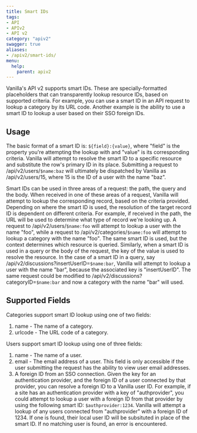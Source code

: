 ```yaml
---
title: Smart IDs
tags:
- API
- APIv2
- API v2
category: "apiv2"
swagger: true
aliases:
- /apiv2/smart-ids/
menu:
  help:
    parent: apiv2
---
```


Vanilla's API v2 supports smart IDs. These are specially-formatted placeholders that can transparently lookup resource IDs, based on supported criteria. For example, you can use a smart ID in an API request to lookup a category by its URL code. Another example is the ability to use a smart ID to lookup a user based on their SSO foreign IDs.

## Usage

The basic format of a smart ID is: `${field}:{value}`, where "field" is the property you're attempting the lookup with and "value" is its corresponding criteria. Vanilla will attempt to resolve the smart ID to a specific resource and substitute the row's primary ID in its place. Submitting a request to /api/v2/users/`$name:baz` will ultimately be dispatched by Vanilla as /api/v2/users/15, where 15 is the ID of a user with the name "baz".

Smart IDs can be used in three areas of a request: the path, the query and the body. When received in one of these areas of a request, Vanilla will attempt to lookup the corresponding record, based on the criteria provided. Depending on where the smart ID is used, the resolution of the target record ID is dependent on different criteria. For example, if received in the path, the URL will be used to determine what type of record we're looking up. A request to /api/v2/users/`$name:foo` will attempt to lookup a user with the name "foo", while a request to /api/v2/categories/`$name:foo` will attempt to lookup a category with the name "foo". The same smart ID is used, but the context determines which resource is queried. Similarly, when a smart ID is used in a query or the body of the request, the key of the value is used to resolve the resource. In the case of a smart ID in a query, say /api/v2/discussions?insertUserID=`$name:bar`, Vanilla will attempt to lookup a user with the name "bar", because the associated key is "insertUserID". The same request could be modified to /api/v2/discussions?categoryID=`$name:bar` and now a category with the name "bar" will used.

## Supported Fields

Categories support smart ID lookup using one of two fields:

1. name - The name of a category.
1. urlcode - The URL code of a category.

Users support smart ID lookup using one of three fields:

1. name - The name of a user.
1. email - The email address of a user. This field is only accessible if the user submitting the request has the ability to view user email addresses.
1. A foreign ID from an SSO connection. Given the key for an authentication provider, and the foreign ID of a user connected by that provider, you can resolve a foreign ID to a Vanilla user ID. For example, if a site has an authentication provider with a key of "authprovider", you could attempt to lookup a user with a foreign ID from that provider by using the following smart ID: `$authprovider:1234`. Vanilla will attempt a lookup of any users connected from "authprovider" with a foreign ID of 1234. If one is found, their local user ID will be subsituted in place of the smart ID. If no matching user is found, an error is encountered.
